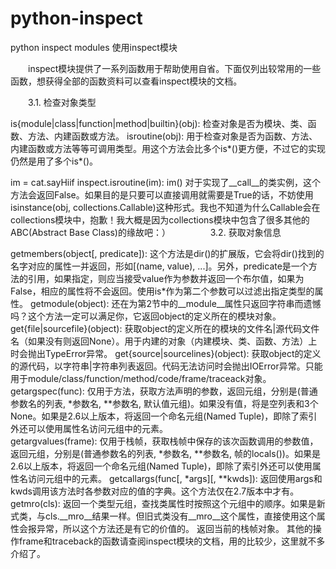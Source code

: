 # python-inspect
python inspect modules
使用inspect模块

　　inspect模块提供了一系列函数用于帮助使用自省。下面仅列出较常用的一些函数，想获得全部的函数资料可以查看inspect模块的文档。

　　3.1. 检查对象类型

is{module|class|function|method|builtin}(obj): 
检查对象是否为模块、类、函数、方法、内建函数或方法。
isroutine(obj): 
用于检查对象是否为函数、方法、内建函数或方法等等可调用类型。用这个方法会比多个is*()更方便，不过它的实现仍然是用了多个is*()。 
    
    
im = cat.sayHiif inspect.isroutine(im):
    im() 
对于实现了__call__的类实例，这个方法会返回False。如果目的是只要可以直接调用就需要是True的话，不妨使用isinstance(obj, collections.Callable)这种形式。我也不知道为什么Callable会在collections模块中，抱歉！我大概是因为collections模块中包含了很多其他的ABC(Abstract Base Class)的缘故吧：）
　　
　　3.2. 获取对象信息

getmembers(object[, predicate]): 
这个方法是dir()的扩展版，它会将dir()找到的名字对应的属性一并返回，形如[(name, value), ...]。另外，predicate是一个方法的引用，如果指定，则应当接受value作为参数并返回一个布尔值，如果为False，相应的属性将不会返回。使用is*作为第二个参数可以过滤出指定类型的属性。
getmodule(object): 
还在为第2节中的__module__属性只返回字符串而遗憾吗？这个方法一定可以满足你，它返回object的定义所在的模块对象。
get{file|sourcefile}(object): 
获取object的定义所在的模块的文件名|源代码文件名（如果没有则返回None）。用于内建的对象（内建模块、类、函数、方法）上时会抛出TypeError异常。
get{source|sourcelines}(object): 
获取object的定义的源代码，以字符串|字符串列表返回。代码无法访问时会抛出IOError异常。只能用于module/class/function/method/code/frame/traceack对象。
getargspec(func): 
仅用于方法，获取方法声明的参数，返回元组，分别是(普通参数名的列表, *参数名, **参数名, 默认值元组)。如果没有值，将是空列表和3个None。如果是2.6以上版本，将返回一个命名元组(Named Tuple)，即除了索引外还可以使用属性名访问元组中的元素。  
getargvalues(frame): 
仅用于栈帧，获取栈帧中保存的该次函数调用的参数值，返回元组，分别是(普通参数名的列表, *参数名, **参数名, 帧的locals())。如果是2.6以上版本，将返回一个命名元组(Named Tuple)，即除了索引外还可以使用属性名访问元组中的元素。 
getcallargs(func[, *args][, **kwds]): 
返回使用args和kwds调用该方法时各参数对应的值的字典。这个方法仅在2.7版本中才有。
getmro(cls): 
返回一个类型元组，查找类属性时按照这个元组中的顺序。如果是新式类，与cls.__mro__结果一样。但旧式类没有__mro__这个属性，直接使用这个属性会报异常，所以这个方法还是有它的价值的。 返回当前的栈帧对象。
其他的操作frame和traceback的函数请查阅inspect模块的文档，用的比较少，这里就不多介绍了。
